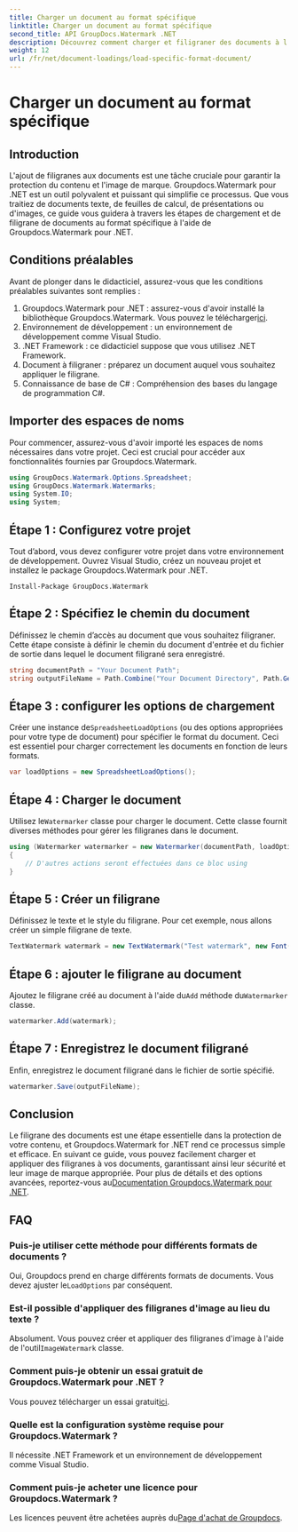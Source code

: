 ```yaml
---
title: Charger un document au format spécifique
linktitle: Charger un document au format spécifique
second_title: API GroupDocs.Watermark .NET
description: Découvrez comment charger et filigraner des documents à l'aide de Groupdocs Watermark for .NET avec ce guide étape par étape. Protégez et marquez votre contenu sans effort.
weight: 12
url: /fr/net/document-loadings/load-specific-format-document/
---
```


# Charger un document au format spécifique

## Introduction
L'ajout de filigranes aux documents est une tâche cruciale pour garantir la protection du contenu et l'image de marque. Groupdocs.Watermark pour .NET est un outil polyvalent et puissant qui simplifie ce processus. Que vous traitiez de documents texte, de feuilles de calcul, de présentations ou d'images, ce guide vous guidera à travers les étapes de chargement et de filigrane de documents au format spécifique à l'aide de Groupdocs.Watermark pour .NET.
## Conditions préalables
Avant de plonger dans le didacticiel, assurez-vous que les conditions préalables suivantes sont remplies :
1.  Groupdocs.Watermark pour .NET : assurez-vous d'avoir installé la bibliothèque Groupdocs.Watermark. Vous pouvez le télécharger[ici](https://releases.groupdocs.com/Watermark/net/).
2. Environnement de développement : un environnement de développement comme Visual Studio.
3. .NET Framework : ce didacticiel suppose que vous utilisez .NET Framework.
4. Document à filigraner : préparez un document auquel vous souhaitez appliquer le filigrane.
5. Connaissance de base de C# : Compréhension des bases du langage de programmation C#.

## Importer des espaces de noms
Pour commencer, assurez-vous d'avoir importé les espaces de noms nécessaires dans votre projet. Ceci est crucial pour accéder aux fonctionnalités fournies par Groupdocs.Watermark.
```csharp
using GroupDocs.Watermark.Options.Spreadsheet;
using GroupDocs.Watermark.Watermarks;
using System.IO;
using System;
```

## Étape 1 : Configurez votre projet
Tout d’abord, vous devez configurer votre projet dans votre environnement de développement. Ouvrez Visual Studio, créez un nouveau projet et installez le package Groupdocs.Watermark pour .NET.
```shell
Install-Package GroupDocs.Watermark
```
## Étape 2 : Spécifiez le chemin du document
Définissez le chemin d’accès au document que vous souhaitez filigraner. Cette étape consiste à définir le chemin du document d'entrée et du fichier de sortie dans lequel le document filigrané sera enregistré.
```csharp
string documentPath = "Your Document Path";
string outputFileName = Path.Combine("Your Document Directory", Path.GetFileName(documentPath));
```
## Étape 3 : configurer les options de chargement
 Créer une instance de`SpreadsheetLoadOptions` (ou des options appropriées pour votre type de document) pour spécifier le format du document. Ceci est essentiel pour charger correctement les documents en fonction de leurs formats.
```csharp
var loadOptions = new SpreadsheetLoadOptions();
```
## Étape 4 : Charger le document
 Utilisez le`Watermarker` classe pour charger le document. Cette classe fournit diverses méthodes pour gérer les filigranes dans le document.
```csharp
using (Watermarker watermarker = new Watermarker(documentPath, loadOptions))
{
    // D'autres actions seront effectuées dans ce bloc using
}
```
## Étape 5 : Créer un filigrane
Définissez le texte et le style du filigrane. Pour cet exemple, nous allons créer un simple filigrane de texte.
```csharp
TextWatermark watermark = new TextWatermark("Test watermark", new Font("Arial", 12));
```
## Étape 6 : ajouter le filigrane au document
Ajoutez le filigrane créé au document à l'aide du`Add` méthode du`Watermarker` classe.
```csharp
watermarker.Add(watermark);
```
## Étape 7 : Enregistrez le document filigrané
Enfin, enregistrez le document filigrané dans le fichier de sortie spécifié.
```csharp
watermarker.Save(outputFileName);
```

## Conclusion
Le filigrane des documents est une étape essentielle dans la protection de votre contenu, et Groupdocs.Watermark for .NET rend ce processus simple et efficace. En suivant ce guide, vous pouvez facilement charger et appliquer des filigranes à vos documents, garantissant ainsi leur sécurité et leur image de marque appropriée. Pour plus de détails et des options avancées, reportez-vous au[Documentation Groupdocs.Watermark pour .NET](https://tutorials.groupdocs.com/Watermark/net/).
## FAQ
### Puis-je utiliser cette méthode pour différents formats de documents ?
 Oui, Groupdocs prend en charge différents formats de documents. Vous devez ajuster le`LoadOptions` par conséquent.
### Est-il possible d'appliquer des filigranes d'image au lieu du texte ?
 Absolument. Vous pouvez créer et appliquer des filigranes d'image à l'aide de l'outil`ImageWatermark` classe.
### Comment puis-je obtenir un essai gratuit de Groupdocs.Watermark pour .NET ?
 Vous pouvez télécharger un essai gratuit[ici](https://releases.groupdocs.com/).
### Quelle est la configuration système requise pour Groupdocs.Watermark ?
Il nécessite .NET Framework et un environnement de développement comme Visual Studio.
### Comment puis-je acheter une licence pour Groupdocs.Watermark ?
Les licences peuvent être achetées auprès du[Page d'achat de Groupdocs](https://purchase.groupdocs.com/buy).